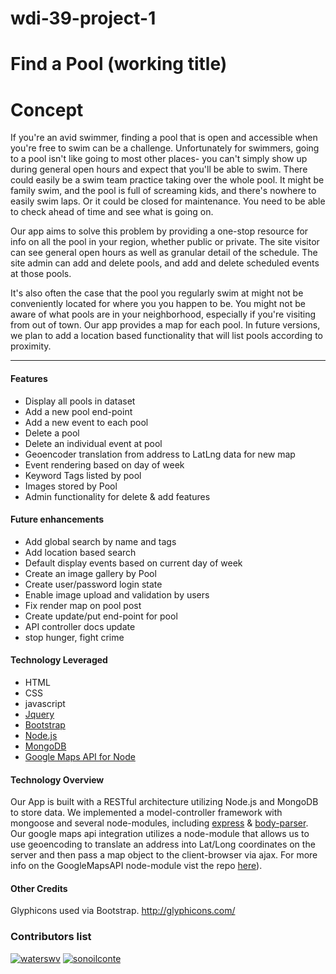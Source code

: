 # wdi-39-project-1
# Find a Pool (working title)

# Concept

If you're an avid swimmer, finding a pool that is open and accessible when you're free to swim can be a challenge. Unfortunately for swimmers, going to a pool isn't like going to most other places- you can't simply show up during general open hours and expect that you'll be able to swim. There could easily be a swim team practice taking over the whole pool. It might be family swim, and the pool is full of screaming kids, and there's nowhere to easily swim laps. Or it could be closed for maintenance. You need to be able to check ahead of time and see what is going on.

Our app aims to solve this problem by providing a one-stop resource for info on all the pool in your region, whether public or private. The site visitor can see general open hours as well as granular detail of the schedule. The site admin can add and delete pools, and add and delete scheduled events at those pools.

It's also often the case that the pool you regularly swim at might not be conveniently located for where you you happen to be. You might not be aware of what pools are in your neighborhood, especially if you're visiting from out of town. Our app provides a map for each pool. In future versions, we plan to add a location based functionality that will list pools according to proximity.


---
#### Features
* Display all pools in dataset
* Add a new pool end-point
* Add a new event to each pool
* Delete a pool
* Delete an individual event at pool
* Geoencoder translation from address to LatLng data for new map
* Event rendering based on day of week
* Keyword Tags listed by pool
* Images stored by Pool
* Admin functionality for delete & add features

#### Future enhancements
* Add global search by name and tags
* Add location based search
* Default display events based on current day of week
* Create an image gallery by Pool
* Create user/password login state
* Enable image upload and validation by users
* Fix render map on pool post
* Create update/put end-point for pool
* API controller docs update
* stop hunger, fight crime


#### Technology Leveraged
* HTML
* CSS
* javascript
* [Jquery](http://jquery.com/)
* [Bootstrap](http://getbootstrap.com/)
* [Node.js](https://nodejs.org/en/)
* [MongoDB](http://mongodb.github.io/node-mongodb-native/2.0/)
* [Google Maps API for Node](https://github.com/moshen/node-googlemaps/blob/master/README.md)

#### Technology Overview

Our App is built with a RESTful architecture utilizing Node.js and MongoDB to store data. We implemented a model-controller framework with mongoose and several node-modules, including [express](https://expressjs.com/) & [body-parser](https://github.com/expressjs/body-parser). Our google maps api integration utilizes a node-module that allows us to use geoencoding to translate an address into Lat/Long coordinates on the server and then pass a map object to the client-browser via ajax. For more info on the GoogleMapsAPI node-module vist the repo [here](https://github.com/moshen/node-googlemaps/blob/master/README.md)).

#### Other Credits

Glyphicons used via Bootstrap. http://glyphicons.com/

### Contributors list

[![waterswv](https://avatars0.githubusercontent.com/u/8486789?v=4&s=40)](https://github.com/waterswv)
[![sonoilconte](http://www.gravatar.com/avatar/?d=identicon)](https://github.com/sonoilconte)

